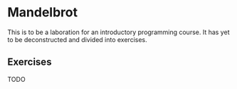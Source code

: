 Mandelbrot
==========

This is to be a laboration for an introductory programming course. It has yet to be deconstructed and divided into exercises.

Exercises
---------
TODO
